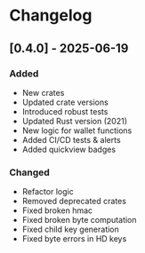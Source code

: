 # Changelog

## [0.4.0] - 2025-06-19
### Added
- New crates
- Updated crate versions
- Introduced robust tests
- Updated Rust version (2021)
- New logic for wallet functions
- Added CI/CD tests & alerts
- Added quickview badges
### Changed
- Refactor logic
- Removed deprecated crates
- Fixed broken hmac
- Fixed broken byte computation
- Fixed child key generation
- Fixed byte errors in HD keys
